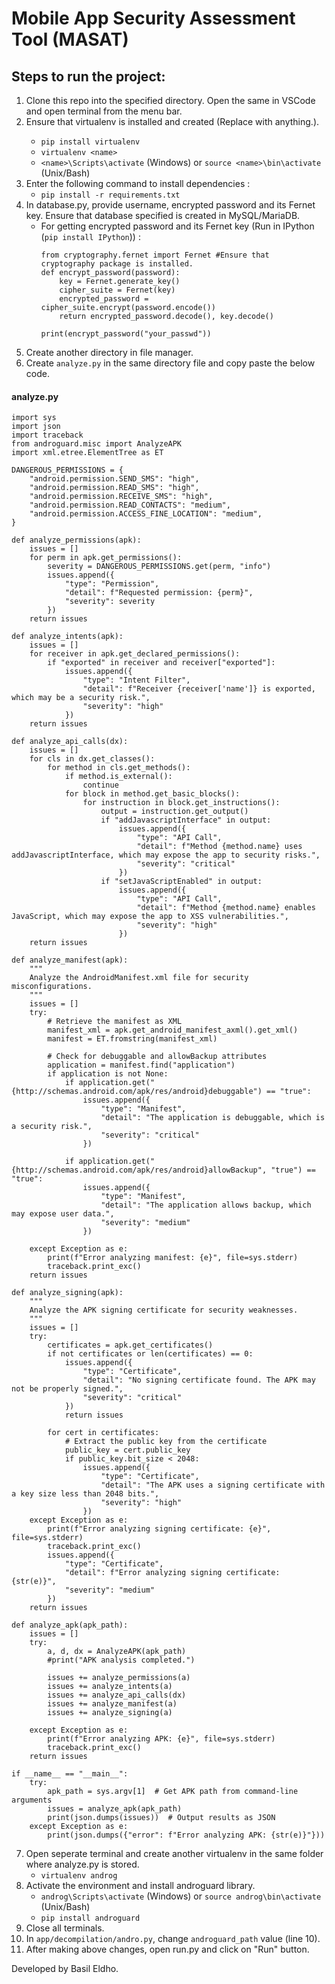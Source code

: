 # Mobile App Security Assessment Tool (MASAT)

## Steps to run the project:

1. Clone this repo into the specified directory. Open the same in VSCode and open terminal from the menu bar.
2. Ensure that virtualenv is installed and created (Replace <name> with anything.).
    - ```pip install virtualenv```
    - ```virtualenv <name>```
    - ```<name>\Scripts\activate``` (Windows) or ```source <name>\bin\activate``` (Unix/Bash)
3. Enter the following command to install dependencies :
    - ```pip install -r requirements.txt```
4. In database.py, provide username, encrypted password and its Fernet key. Ensure that database specified is created in MySQL/MariaDB.
   - For getting encrypted password and its Fernet key (Run in IPython (```pip install IPython```)) :
     ```
     from cryptography.fernet import Fernet #Ensure that cryptography package is installed.
     def encrypt_password(password):
         key = Fernet.generate_key()
         cipher_suite = Fernet(key)
         encrypted_password = cipher_suite.encrypt(password.encode())
         return encrypted_password.decode(), key.decode()
     
     print(encrypt_password("your_passwd"))
     ```
5. Create another directory in file manager.
6. Create ```analyze.py``` in the same directory file and copy paste the below code.
#### analyze.py

```
import sys
import json
import traceback
from androguard.misc import AnalyzeAPK
import xml.etree.ElementTree as ET

DANGEROUS_PERMISSIONS = {
    "android.permission.SEND_SMS": "high",
    "android.permission.READ_SMS": "high",
    "android.permission.RECEIVE_SMS": "high",
    "android.permission.READ_CONTACTS": "medium",
    "android.permission.ACCESS_FINE_LOCATION": "medium",
}

def analyze_permissions(apk):
    issues = []
    for perm in apk.get_permissions():
        severity = DANGEROUS_PERMISSIONS.get(perm, "info")
        issues.append({
            "type": "Permission",
            "detail": f"Requested permission: {perm}",
            "severity": severity
        })
    return issues

def analyze_intents(apk):
    issues = []
    for receiver in apk.get_declared_permissions():
        if "exported" in receiver and receiver["exported"]:
            issues.append({
                "type": "Intent Filter",
                "detail": f"Receiver {receiver['name']} is exported, which may be a security risk.",
                "severity": "high"
            })
    return issues

def analyze_api_calls(dx):
    issues = []
    for cls in dx.get_classes():
        for method in cls.get_methods():
            if method.is_external():
                continue
            for block in method.get_basic_blocks():
                for instruction in block.get_instructions():
                    output = instruction.get_output()
                    if "addJavascriptInterface" in output:
                        issues.append({
                            "type": "API Call",
                            "detail": f"Method {method.name} uses addJavascriptInterface, which may expose the app to security risks.",
                            "severity": "critical"
                        })
                    if "setJavaScriptEnabled" in output:
                        issues.append({
                            "type": "API Call",
                            "detail": f"Method {method.name} enables JavaScript, which may expose the app to XSS vulnerabilities.",
                            "severity": "high"
                        })
    return issues

def analyze_manifest(apk):
    """
    Analyze the AndroidManifest.xml file for security misconfigurations.
    """
    issues = []
    try:
        # Retrieve the manifest as XML
        manifest_xml = apk.get_android_manifest_axml().get_xml()
        manifest = ET.fromstring(manifest_xml)

        # Check for debuggable and allowBackup attributes
        application = manifest.find("application")
        if application is not None:
            if application.get("{http://schemas.android.com/apk/res/android}debuggable") == "true":
                issues.append({
                    "type": "Manifest",
                    "detail": "The application is debuggable, which is a security risk.",
                    "severity": "critical"
                })

            if application.get("{http://schemas.android.com/apk/res/android}allowBackup", "true") == "true":
                issues.append({
                    "type": "Manifest",
                    "detail": "The application allows backup, which may expose user data.",
                    "severity": "medium"
                })

    except Exception as e:
        print(f"Error analyzing manifest: {e}", file=sys.stderr)
        traceback.print_exc()
    return issues

def analyze_signing(apk):
    """
    Analyze the APK signing certificate for security weaknesses.
    """
    issues = []
    try:
        certificates = apk.get_certificates()
        if not certificates or len(certificates) == 0:
            issues.append({
                "type": "Certificate",
                "detail": "No signing certificate found. The APK may not be properly signed.",
                "severity": "critical"
            })
            return issues

        for cert in certificates:
            # Extract the public key from the certificate
            public_key = cert.public_key
            if public_key.bit_size < 2048:
                issues.append({
                    "type": "Certificate",
                    "detail": "The APK uses a signing certificate with a key size less than 2048 bits.",
                    "severity": "high"
                })
    except Exception as e:
        print(f"Error analyzing signing certificate: {e}", file=sys.stderr)
        traceback.print_exc()
        issues.append({
            "type": "Certificate",
            "detail": f"Error analyzing signing certificate: {str(e)}",
            "severity": "medium"
        })
    return issues

def analyze_apk(apk_path):
    issues = []
    try:
        a, d, dx = AnalyzeAPK(apk_path)
        #print("APK analysis completed.")

        issues += analyze_permissions(a)
        issues += analyze_intents(a)
        issues += analyze_api_calls(dx)
        issues += analyze_manifest(a)
        issues += analyze_signing(a)

    except Exception as e:
        print(f"Error analyzing APK: {e}", file=sys.stderr)
        traceback.print_exc()
    return issues

if __name__ == "__main__":
    try:
        apk_path = sys.argv[1]  # Get APK path from command-line arguments
        issues = analyze_apk(apk_path)
        print(json.dumps(issues))  # Output results as JSON
    except Exception as e:
        print(json.dumps({"error": f"Error analyzing APK: {str(e)}"}))
```

7. Open seperate terminal and create another virtualenv in the same folder where analyze.py is stored.
   - ```virtualenv androg```
8. Activate the environment and install androguard library.
   - ```androg\Scripts\activate``` (Windows) or ```source androg\bin\activate``` (Unix/Bash)
   - ```pip install androguard```
9. Close all terminals.
10. In ```app/decompilation/andro.py```, change ```androguard_path``` value (line 10).
11. After making above changes, open run.py and click on "Run" button.

Developed by Basil Eldho.
